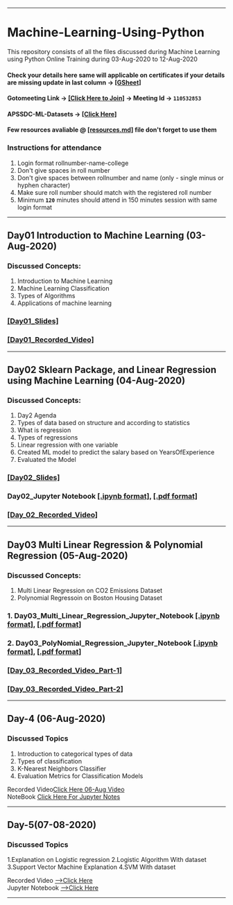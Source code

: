 ******************************

# Machine-Learning-Using-Python

This repository consists of all the files discussed during Machine Learning using Python Online Training during 03-Aug-2020 to 12-Aug-2020


#### Check your details here same will applicable on certificates if your details are missing update in last column  → [[GSheet]](https://docs.google.com/spreadsheets/d/1lwnOQz9sNPfWSOC6xu_9cN3Nd5RunwIMXovR1NPVhqY/edit?usp=sharing)
#### Gotomeeting Link → [[Click Here to Join]](https://global.gotomeeting.com/join/110532853) → Meeting Id → `110532853`

#### APSSDC-ML-Datasets → [[Click Here]](https://github.com/AP-State-Skill-Development-Corporation/Datasets)

#### Few resources avaliable @ [[resources.md]](resources.md) file don't forget to use them

### Instructions for attendance
1. Login format rollnumber-name-college
2. Don't give spaces in roll number
3. Don't give spaces between rollnumber and name (only - single minus or hyphen character)
4. Make sure roll number should match with the registered roll number
5. Minimum **`120`** minutes should attend in 150 minutes session with same login format

******************************


## Day01 Introduction to Machine Learning (03-Aug-2020)

### Discussed Concepts:

1. Introduction to Machine Learning
1. Machine Learning Classification
1. Types of Algorithms
1. Applications of machine learning

### [[Day01_Slides]](Day01_03Aug2020/Day01_Slides.pdf)

### [[Day01_Recorded_Video]](https://transcripts.gotomeeting.com/#/s/752764dd08b362484f35ed2c638f1057983093025d18ff2b7df4287a7f9dd7b5)
******************************

## Day02 Sklearn Package, and Linear Regression using Machine Learning (04-Aug-2020)

### Discussed Concepts:

1. Day2 Agenda
2. Types of data based on structure and according to statistics
3. What is regression
4. Types of regressions
5. Linear regression with one variable 
6. Created ML model to predict the salary based on YearsOfExperience
7. Evaluated the Model

### [[Day02_Slides]](Day02_04Aug2020/Day02_Slides.pdf)
### Day02_Jupyter Notebook [[.ipynb format]](Day02_04Aug2020/Day02_JupyterNotebook.ipynb), [[.pdf format]](Day02_04Aug2020/Day02_JupyterNotebook.pdf)

### [[Day_02_Recorded_Video]](https://transcripts.gotomeeting.com/#/s/255e686fafd70c28097d249df2b19f3f43b88d2aedd14d83f872f57d0724e6af)
************************

## Day03 Multi Linear Regression & Polynomial Regression (05-Aug-2020)

### Discussed Concepts:

1. Multi Linear Regression on CO2 Emissions Dataset
2. Polynomial Regressoin on Boston Housing Dataset

### 1. Day03_Multi_Linear_Regression_Jupyter_Notebook [[.ipynb format]](Day03_05Aug2020/Day03_Multiple_Linear_Regression_CO2Emissions_Dataset_Jupyter_Notebook.ipynb), [[.pdf format]](Day03_05Aug2020/Day03_Multiple_Linear_Regression_CO2Emissions_Dataset_Jupyter_Notebook.pdf)

### 2. Day03_PolyNomial_Regression_Jupyter_Notebook [[.ipynb format]](Day03_05Aug2020/Day03_Polynomial_Regression_Jupyter_Notebook.ipynb), [[.pdf format]](Day03_05Aug2020/Day03_Polynomial_Regression_Jupyter_Notebook.pdf)

### [[Day_03_Recorded_Video_Part-1]](https://transcripts.gotomeeting.com/#/s/7ad144daf2d31db4da985905280a9ec02069df1227a5b96bf6a173d98e6ce457)
### [[Day_03_Recorded_Video_Part-2]](https://transcripts.gotomeeting.com/#/s/978e2da57ee835978a260e7f6b729bb4c3cbdaadf77c504f47f0d40869649562)

*****************
## Day-4 (06-Aug-2020)

### Discussed Topics
1. Introduction to categorical types of data
2. Types of classification
3. K-Nearest Neighbors Classifier
4. Evaluation Metrics for Classification Models

Recorded Video[Click Here 06-Aug Video](https://transcripts.gotomeeting.com/#/s/40851d6b8e3180cbc770f86b76c0315496aa2df6fd50fd4d4658575fc797c05e)<br>
NoteBook [Click Here For Jupyter Notes](https://github.com/AP-State-Skill-Development-Corporation/Machine-Learning-Using-Python-AB2/blob/master/Day04_06_08_2020/Classification_class_06_08_2020.ipynb)<br>
***************

## Day-5(07-08-2020)

### Discussed Topics
1.Explanation on Logistic regression
2.Logistic Algorithm With dataset
3.Support Vector Machine Explanation
4.SVM With dataset

Recorded Video [-->Click Here]()<br>
Jupyter Notebook [-->Click Here](https://github.com/AP-State-Skill-Development-Corporation/Machine-Learning-Using-Python-AB2/blob/master/Day05_07_08_2020/07-08-2020%20ML%20Logistic%20%26%20SVM.ipynb)<br>

*****************
